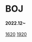 # BOJ
#### 2022.12~

[1620](https://www.acmicpc.net/problem/1620)
[1920](https://www.acmicpc.net/problem/1920)